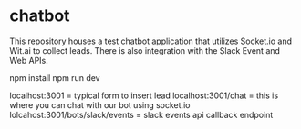# chatbot
This repository houses a test chatbot application that utilizes Socket.io and Wit.ai to collect leads.  There is also integration with the Slack Event and Web APIs.

npm install
npm run dev

localhost:3001  = typical form to insert lead
localhost:3001/chat = this is where you can chat with our bot using socket.io
lolcahost:3001/bots/slack/events = slack events api callback endpoint
